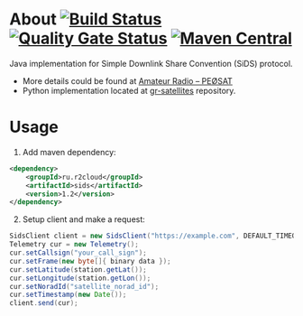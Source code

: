 # About [![Build Status](https://travis-ci.org/dernasherbrezon/sids.svg?branch=master)](https://travis-ci.org/dernasherbrezon/sids) [![Quality Gate Status](https://sonarcloud.io/api/project_badges/measure?project=ru.r2cloud%3Asids&metric=alert_status)](https://sonarcloud.io/dashboard?id=ru.r2cloud%3Asids) [![Maven Central](https://maven-badges.herokuapp.com/maven-central/ru.r2cloud/sids/badge.svg)](https://maven-badges.herokuapp.com/maven-central/ru.r2cloud/sids)

Java implementation for Simple Downlink Share Convention (SiDS) protocol. 

 * More details could be found at [Amateur Radio – PEØSAT](http://www.pe0sat.vgnet.nl/decoding/tlm-decoding-software/sids/)
 * Python implementation located at [gr-satellites](https://github.com/daniestevez/gr-satellites/blob/master/python/submit.py) repository.

# Usage

1. Add maven dependency:

```xml
<dependency>
	<groupId>ru.r2cloud</groupId>
	<artifactId>sids</artifactId>
	<version>1.2</version>
</dependency>
```

2. Setup client and make a request:

```java
SidsClient client = new SidsClient("https://example.com", DEFAULT_TIMEOUT);
Telemetry cur = new Telemetry();
cur.setCallsign("your_call_sign");
cur.setFrame(new byte[]{ binary data });
cur.setLatitude(station.getLat());
cur.setLongitude(station.getLon());
cur.setNoradId("satellite_norad_id");
cur.setTimestamp(new Date());
client.send(cur);
```